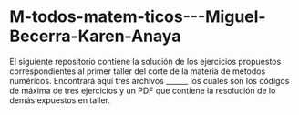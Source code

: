 # M-todos-matem-ticos---Miguel-Becerra-Karen-Anaya

El siguiente repositorio contiene la solución de los ejercicios propuestos correspondientes al primer taller del corte de la materia de métodos numéricos.
Encontrará aquí tres archivos ______ los cuales son los códigos de máxima de tres ejercicios y un PDF que contiene la resolución de lo demás expuestos en taller.

